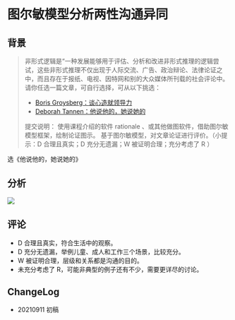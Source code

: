 # 图尔敏模型分析两性沟通异同


## 背景

> 非形式逻辑是“一种发展能够用于评估、分析和改进非形式推理的逻辑尝试，这些非形式推理不仅出现于人际交流、广告、政治辩论、法律论证之中，而且存在于报纸、电视、因特网和别的大众媒体所刊载的社会评论中。
> 请你任选一篇文章，可自行选择，可从以下挑选：
>
> - [Boris Groysberg：谈心造就领导力](https://www.yuque.com/docs/share/ac4c58d2-5bf6-44bf-bd74-3f7ed5783185?#)
> - [Deborah Tannen：他说他的，她说她的](https://www.yuque.com/docs/share/3222a493-d890-4141-b4d7-f0c9f92f54ba?#)
>
> 提交说明：
> 使用课程介绍的软件 rationale 、或其他做图软件，借助图尔敏模型框架，绘制论证图示。
> 基于图尔敏模型，对文章论证进行评价。（小提示：D 合理且真实；D 充分无遗漏；W 被证明合理；充分考虑了 R ）

选《他说他的，她说她的》

## 分析

![](https://xieting-img.oss-cn-hangzhou.aliyuncs.com/两性沟通异同.png)

## 评论

- D 合理且真实，符合生活中的观察。
- D 充分无遗漏，举例儿童、成人和工作三个场景，比较充分。
- W 被证明合理，层级和关系都是沟通的目的。
- 未充分考虑了 R，可能非典型的例子还有不少，需要更详尽的讨论。

## ChangeLog

- 20210911 初稿

